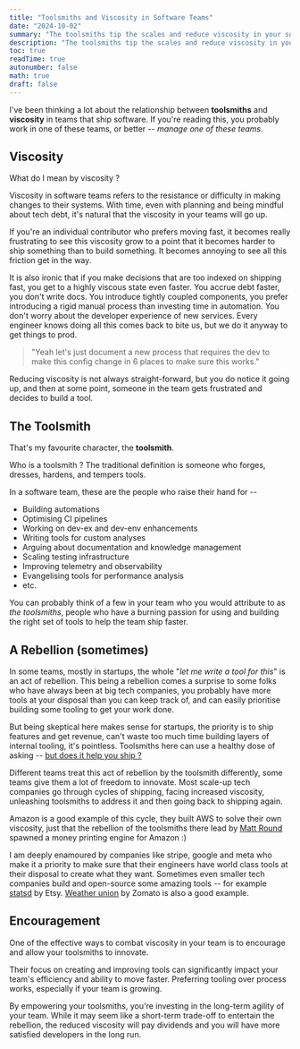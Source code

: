 ```yaml
---
title: "Toolsmiths and Viscosity in Software Teams"
date: "2024-10-02"
summary: "The toolsmiths tip the scales and reduce viscosity in your software teams. Encourage them."
description: "The toolsmiths tip the scales and reduce viscosity in your software teams. Encourage them."
toc: true
readTime: true
autonumber: false
math: true
draft: false
---
```


I've been thinking a lot about the relationship between **toolsmiths** and **viscosity** in teams that ship software. If you're reading this, you probably work in one of these teams, or better -- *manage one of these teams*.

## Viscosity

What do I mean by viscosity ? 

Viscosity in software teams refers to the resistance or difficulty in making changes to their systems. With time, even with planning and being mindful about tech debt, it's natural that the viscosity in your teams will go up.

If you're an individual contributor who prefers moving fast, it becomes really frustrating to see this viscosity grow to a point that it becomes harder to ship something than to build something. It becomes annoying to see all this friction get in the way. 

It is also ironic that if you make decisions that are too indexed on shipping fast, you get to a highly viscous state even faster. You accrue debt faster, you don't write docs. You introduce tightly coupled components, you prefer introducing a rigid manual process than investing time in automation. You don't worry about the developer experience of new services. Every engineer knows doing all this comes back to bite us, but we do it anyway to get things to prod.

> "Yeah let's just document a new process that requires the dev to make this config change in 6 places to make sure this works."

Reducing viscosity is not always straight-forward, but you do notice it going up, and then at some point, someone in the team gets frustrated and decides to build a tool.

## The Toolsmith

That's my favourite character, the **toolsmith**. 

Who is a toolsmith ? The traditional definition is someone who forges, dresses, hardens, and tempers tools. 

In a software team, these are the people who raise their hand for --

- Building automations
- Optimising CI pipelines
- Working on dev-ex and dev-env enhancements
- Writing tools for custom analyses
- Arguing about documentation and knowledge management
- Scaling testing infrastructure
- Improving telemetry and observability
- Evangelising tools for performance analysis 
- etc.

You can probably think of a few in your team who you would attribute to as *the toolsmiths*, people who have a burning passion for using and building the right set of tools to help the team ship faster.  

## A Rebellion (sometimes)

In some teams, mostly in startups, the whole "*let me write a tool for this*" is an act of rebellion. This being a rebellion comes a surprise to some folks who have always been at big tech companies, you probably have more tools at your disposal than you can keep track of, and can easily prioritise building some tooling to get your work done.  

But being skeptical here makes sense for startups, the priority is to ship features and get revenue, can't waste too much time building layers of internal tooling, it's pointless. Toolsmiths here can use a healthy dose of asking -- [but does it help you ship ?](https://thorstenball.com/blog/2020/08/25/but-does-it-help-you-ship/)

Different teams treat this act of rebellion by the toolsmith differently, some teams give them a lot of freedom to innovate. Most scale-up tech companies go through cycles of shipping, facing increased viscosity, unleashing toolsmiths to address it and then going back to shipping again. 

Amazon is a good example of this cycle, they built AWS to solve their own viscosity, just that the rebellion of the toolsmiths there lead by [Matt Round](https://www.cloudzero.com/blog/matt-round-interview/)  spawned a money printing engine for Amazon :)

I am deeply enamoured by companies like stripe, google and meta who make it a priority to make sure that their engineers have world class tools at their disposal to create what they want. Sometimes even smaller tech companies build and open-source some amazing tools -- for example [statsd](https://github.com/statsd/statsd) by Etsy. [Weather union](https://www.weatherunion.com/) by Zomato is also a good example.

## Encouragement

One of the effective ways to combat viscosity in your team is to encourage and allow your toolsmiths to innovate. 

Their focus on creating and improving tools can significantly impact your team's efficiency and ability to move faster. Preferring tooling over process works, especially if your team is growing. 

By empowering your toolsmiths, you're investing in the long-term agility of your team. While it may seem like a short-term trade-off to entertain the rebellion, the reduced viscosity will pay dividends and you will have more satisfied developers in the long run.